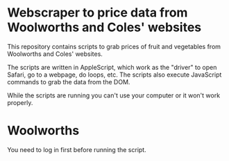 # Webscraper to price data from Woolworths and Coles' websites

This repository contains scripts to grab prices of fruit and vegetables from Woolworths and Coles' websites.

The scripts are written in AppleScript, which work as the "driver" to open Safari, go to a webpage, do loops, etc. The scripts also execute JavaScript commands to grab the data from the DOM.

While the scripts are running you can't use your computer or it won't work properly.

# Woolworths
You need to log in first before running the script.
